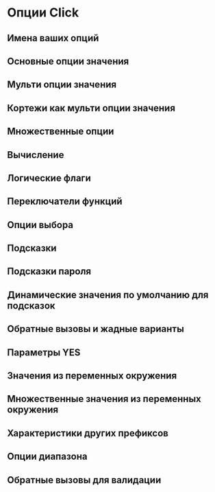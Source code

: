 # Опции Click

## Имена ваших опций

## Основные опции значения

## Мульти опции значения

## Кортежи как мульти опции значения

## Множественные опции

## Вычисление

## Логические флаги

## Переключатели функций

## Опции выбора

## Подсказки

## Подсказки пароля

## Динамические значения по умолчанию для подсказок

## Обратные вызовы и жадные варианты

## Параметры YES

## Значения из переменных окружения

## Множественные значения из переменных окружения

## Характеристики других префиксов

## Опции диапазона

## Обратные вызовы для валидации
